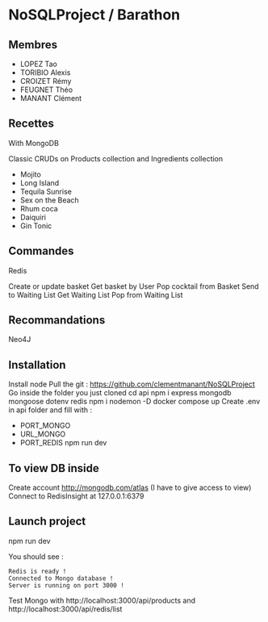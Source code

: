 # NoSQLProject / Barathon

## Membres
- LOPEZ Tao
- TORIBIO Alexis
- CROIZET Rémy
- FEUGNET Théo
- MANANT Clément

## Recettes
With MongoDB

Classic CRUDs on Products collection and Ingredients collection

- Mojito
- Long Island
- Tequila Sunrise
- Sex on the Beach
- Rhum coca
- Daiquiri
- Gin Tonic

## Commandes
Redis

Create or update basket
Get basket by User
Pop cocktail from Basket
Send to Waiting List
Get Waiting List
Pop from Waiting List

## Recommandations
Neo4J

## Installation
Install node
Pull the git : https://github.com/clementmanant/NoSQLProject
Go inside the folder you just cloned
cd api
npm i express mongodb mongoose dotenv redis
npm i nodemon -D
docker compose up
Create .env in api folder and fill with : 
- PORT_MONGO
- URL_MONGO
- PORT_REDIS
npm run dev

## To view DB inside
Create account http://mongodb.com/atlas (I have to give access to view)
Connect to RedisInsight at 127.0.0.1:6379 

## Launch project
npm run dev

You should see :

    Redis is ready !
    Connected to Mongo database !
    Server is running on port 3000 !

Test Mongo with http://localhost:3000/api/products and http://localhost:3000/api/redis/list
